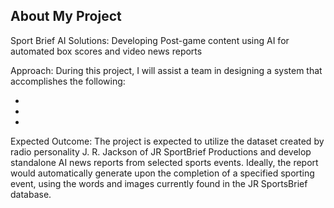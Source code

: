 ## About My Project

Sport Brief AI Solutions: 
Developing Post-game content using AI for automated box scores and video news reports

Approach: During this project, I will assist a team in designing a system that accomplishes the following:

  - 
  - 
  - 

Expected Outcome: The project is expected to utilize the dataset created by radio personality J. R. Jackson of JR SportBrief Productions and develop standalone AI news reports from selected sports events. Ideally, the report would automatically generate upon the completion of a specified sporting event, using the words and images currently found in the JR SportsBrief database.


